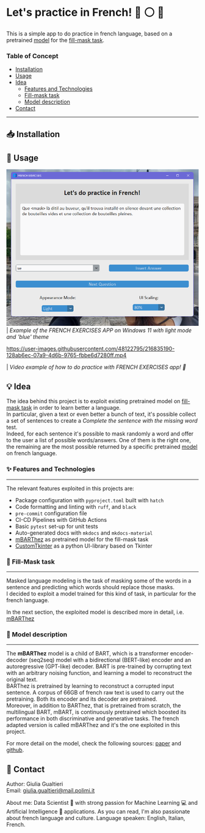 # Let's practice in French! :red_circle: :white_circle: :large_blue_circle:
This is a simple app to do practice in french language, based on a pretrained [model](#art-model-description) for the [fill-mask task](#dart-fill-mask-task).

### Table of Concept
- [Installation](#inbox_tray-installation)
- [Usage](#rocket-usage)
- [Idea](#bulb-idea)
  - [Features and Technologies](#-features-and-technologies)
  - [Fill-mask task](#dart-fill-mask-task)
  - [Model description](#art-model-description)
- [Contact](#incoming_envelope-contact)

---
## :inbox_tray: Installation

## :rocket: Usage
![screenshot](data/video/screenshot.png)  
| _Example of the FRENCH EXERCISES APP on Windows 11 with light mode and 'blue' theme_

https://user-images.githubusercontent.com/48122795/216835190-128ab6ec-07a9-4d6b-9765-fbbe6d7280ff.mp4  

| _Video example of how to do practice with FRENCH EXERCISES app! 🎈_

## :bulb: Idea
The idea behind this project is to exploit existing pretrained model on [fill-mask task](#dart-fill-mask-task) in order to learn better a language.  
In particular, given a text or even better a bunch of text, it's possible collect a set of sentences to create a _Complete the sentence with the missing word_ test.  
Indeed, for each sentence it's possible to mask randomly a word and offer to the user a list of possible words/answers. One of them is the right one, the remaining are the most possible returned by a specific pretrained [model](#art-model-description) on french language. 

### ✨ Features and Technologies
---
The relevant features exploited in this projects are:
* Package configuration with `pyproject.toml` built with `hatch`
* Code formatting and linting with `ruff`, and `black`
* `pre-commit` configuration file
* CI-CD Pipelines with GitHub Actions
* Basic `pytest` set-up for unit tests
* Auto-generated docs with `mkdocs` and `mkdocs-material`
* [mBARThez](https://huggingface.co/moussaKam/mbarthez) as pretrained model for the fill-mask task
* [CustomTkinter](https://github.com/TomSchimansky/CustomTkinter) as a python UI-library based on Tkinter

### :dart: Fill-Mask task
---
Masked language modeling is the task of masking some of the words in a sentence and predicting which words should replace those masks.  
I decided to exploit a model trained for this kind of task, in particular for the french language.   

In the next section, the exploited model is described more in detail, i.e. [mBARThez](https://huggingface.co/moussaKam/mbarthez)

### :art: Model description
---
The **mBARThez** model is a child of BART, which is a transformer encoder-decoder (seq2seq) model with a bidirectional (BERT-like) encoder and an autoregressive (GPT-like) decoder. BART is pre-trained by corrupting text with an arbitrary noising function, and learning a model to reconstruct the original text.   
BARThez is pretrained by learning to reconstruct a corrupted input sentence. A corpus of 66GB of french raw text is used to carry out the pretraining.
Both its encoder and its decoder are pretrained.   
Moreover, in addition to BARThez, that is pretrained from scratch, the multilingual BART, mBART, is continuously pretrained which boosted its performance in both discriminative and generative tasks. The french adapted version is called mBARThez and it's the one exploited in this project.

For more detail on the model, check the following sources: [paper](https://arxiv.org/abs/2010.12321) and [github](https://github.com/moussaKam/BARThez).   


## :incoming_envelope: Contact
Author: Giulia Gualtieri    
Email: giulia.gualtieri@mail.polimi.it   

About me: Data Scientist :microscope: with strong passion for Machine Learning :computer: and Artificial Intelligence :thought_balloon: applications. As you can read, I'm also passionate about french language and culture. 
Language speaken: English, Italian, French. 


